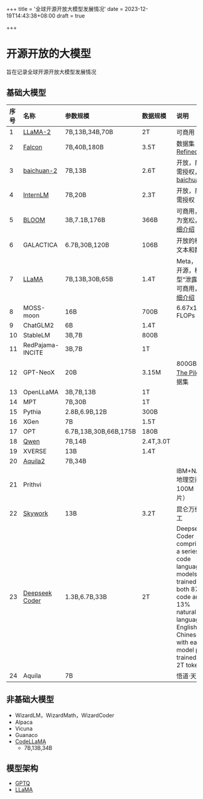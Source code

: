 +++
title = '全球开源开放大模型发展情况'
date = 2023-12-19T14:43:38+08:00
draft = true

+++

# 开源开放的大模型

旨在记录全球开源开放大模型发展情况


## 基础大模型

| 序号 | 名称                                                         | 参数规模              | 数据规模  | 说明                                                         |
| :--- | :----------------------------------------------------------- | :-------------------- | :-------- | :----------------------------------------------------------- |
| 1    | [LLaMA-2](Open-LLMs/llama2.md)                               | 7B,13B,34B,70B        | 2T        | 可商用                                                       |
| 2    | [Falcon](Open-LLMs/falcon.md)                                | 7B,40B,180B           | 3.5T      | 数据集[ RefinedWeb](https://huggingface.co/datasets/tiiuae/falcon-refinedweb) |
| 3    | [baichuan-2](Open-LLMs/baichuan2.md)                         | 7B,13B                | 2.6T      | 开放，商用需授权，[baichuan-1](Open-LLMs/baichuan.md)        |
| 4    | [InternLM](Open-LLMs/internlm.md)                            | 7B,20B                | 2.3T      | 开放，商用需授权                                             |
| 5    | [BLOOM](Open-LLMs/bloom.md)                                  | 3B,7.1B,176B          | 366B      | 可商用，最为宽松，[详细介绍](https://mp.weixin.qq.com/s/ia-yrmXbnlooRA3K1hoTwQ) |
| 6    | GALACTICA                                                    | 6.7B,30B,120B         | 106B      | 开放的科学文本和数据                                         |
| 7    | [LLaMA](Open-LLMs/llama.md)                                  | 7B,13B,30B,65B        | 1.4T      | Meta，代码开源，模型“泄露”,不可商用，[详细介绍](https://mp.weixin.qq.com/s/dKInMi6P80GXecUtR3WQsA) |
| 8    | MOSS-moon                                                    | 16B                   | 700B      | 6.67x1022 FLOPs                                              |
| 9    | ChatGLM2                                                     | 6B                    | 1.4T      |                                                              |
| 10   | StableLM                                                     | 3B,7B                 | 800B      |                                                              |
| 11   | RedPajama-INCITE                                             | 3B,7B                 | 1T        |                                                              |
| 12   | GPT-NeoX                                                     | 20B                   | 3.15M     | 800GB的[The Pile](https://arxiv.org/abs/2101.00027)数据集    |
| 13   | OpenLLaMA                                                    | 3B,7B,13B             | 1T        |                                                              |
| 14   | MPT                                                          | 7B,30B                | 1T        |                                                              |
| 15   | Pythia                                                       | 2.8B,6.9B,12B         | 300B      |                                                              |
| 16   | XGen                                                         | 7B                    | 1.5T      |                                                              |
| 17   | OPT                                                          | 6.7B,13B,30B,66B,175B | 180B      |                                                              |
| 18   | [Qwen](Open-LLMs/qwen.md)                                    | 7B,14B                | 2.4T,3.0T |                                                              |
| 19   | XVERSE                                                       | 13B                   | 1.4T      |                                                              |
| 20   | [Aquila2](https://github.com/FlagAI-Open/Aquila2)            | 7B,34B                |           |                                                              |
| 21   | Prithvi                                                      |                       |           | IBM+NASA,地理空间，100M（图片）                              |
| 22   | [Skywork](Open-LLMs/skywork.md)                              | 13B                   | 3.2T      | 昆仑万维·天工                                                |
| 23   | [Deepseek Coder](https://github.com/deepseek-ai/DeepSeek-Coder) | 1.3B,6.7B,33B         | 2T        | Deepseek Coder comprises a series of code language models trained on both 87% code and 13% natural language in English and Chinese, with each model pre-trained on 2T tokens. |
| 24   | Aquila                                                       | 7B                    |           | 悟道·天鹰                                                    |

## 非基础大模型

- WizardLM，WizardMath，WizardCoder
- Alpaca
- Vicuna
- Guanaco
- [CodeLLaMA](Open-LLMs/codellama.md)
  - 7B,13B,34B

## 模型架构

- [GPTQ](https://github.com/IST-DASLab/gptq)
- [LLaMA](https://github.com/facebookresearch/llama)


